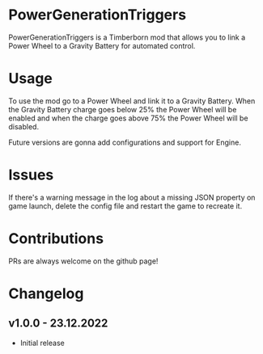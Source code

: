 # PowerGenerationTriggers

PowerGenerationTriggers is a Timberborn mod that allows you to link a Power Wheel to a Gravity Battery for automated control.

# Usage

To use the mod go to a Power Wheel and link it to a Gravity Battery.
When the Gravity Battery charge goes below 25% the Power Wheel will be enabled and when the charge goes above 75% the Power Wheel will be disabled.

Future versions are gonna add configurations and support for Engine.

# Issues

If there's a warning message in the log about a missing JSON property on game launch, delete the config file and restart the game to recreate it.

# Contributions
PRs are always welcome on the github page!

# Changelog

## v1.0.0 - 23.12.2022
- Initial release